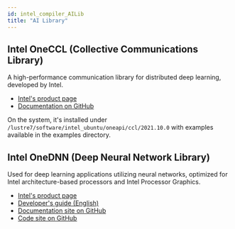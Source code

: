 ```yaml
---
id: intel_compiler_AILib
title: "AI Library"
---
```



## Intel OneCCL (Collective Communications Library)

A high-performance communication library for distributed deep learning, developed by Intel.
- [Intel's product page](https://www.intel.com/content/www/us/en/developer/tools/oneapi/oneccl.html#gs.4ojvjq)
- [Documentation on GitHub](https://oneapi-src.github.io/oneCCL/)

On the system, it's installed under `/lustre7/software/intel_ubuntu/oneapi/ccl/2021.10.0` with examples available in the examples directory.


## Intel OneDNN (Deep Neural Network Library)

Used for deep learning applications utilizing neural networks, optimized for Intel architecture-based processors and Intel Processor Graphics.
- [Intel's product page](https://www.intel.com/content/www/us/en/developer/tools/oneapi/onednn.html#gs.4ojwxo)
- [Developer's guide (English)](https://www.intel.com/content/www/us/en/docs/onednn/developer-guide-reference/2024-0/overview.html)
- [Documentation site on GitHub](https://oneapi-src.github.io/oneDNN/)
- [Code site on GitHub](https://github.com/oneapi-src/oneDNN)
